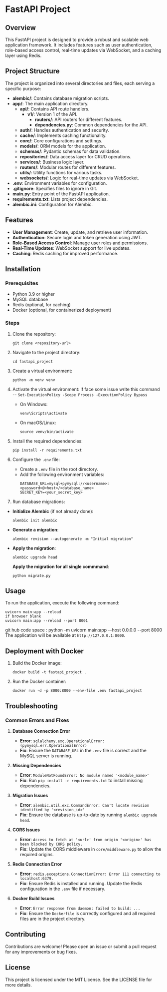 # FastAPI Project

## Overview
This FastAPI project is designed to provide a robust and scalable web application framework. It includes features such as user authentication, role-based access control, real-time updates via WebSocket, and a caching layer using Redis.

## Project Structure
The project is organized into several directories and files, each serving a specific purpose:

- **alembic/**: Contains database migration scripts.
- **app/**: The main application directory.
  - **api/**: Contains API route handlers.
    - **v1/**: Version 1 of the API.
      - **routers/**: API routers for different features.
      - **dependencies.py**: Common dependencies for the API.
  - **auth/**: Handles authentication and security.
  - **cache/**: Implements caching functionality.
  - **core/**: Core configurations and settings.
  - **models/**: ORM models for the application.
  - **schemas/**: Pydantic schemas for data validation.
  - **repositories/**: Data access layer for CRUD operations.
  - **services/**: Business logic layer.
  - **routers/**: Modular routes for different features.
  - **utils/**: Utility functions for various tasks.
  - **websockets/**: Logic for real-time updates via WebSocket.
- **.env**: Environment variables for configuration.
- **.gitignore**: Specifies files to ignore in Git.
- **main.py**: Entry point of the FastAPI application.
- **requirements.txt**: Lists project dependencies.
- **alembic.ini**: Configuration for Alembic.

## Features
- **User Management**: Create, update, and retrieve user information.
- **Authentication**: Secure login and token generation using JWT.
- **Role-Based Access Control**: Manage user roles and permissions.
- **Real-Time Updates**: WebSocket support for live updates.
- **Caching**: Redis caching for improved performance.

## Installation

### Prerequisites
- Python 3.9 or higher
- MySQL database
- Redis (optional, for caching)
- Docker (optional, for containerized deployment)

### Steps
1. Clone the repository:
   ```
   git clone <repository-url>
   ```
2. Navigate to the project directory:
   ```
   cd fastapi_project
   ```
3. Create a virtual environment:
   ```
   python -m venv venv
   ```
4. Activate the virtual environment:
if face some issue write this command
-- `Set-ExecutionPolicy -Scope Process -ExecutionPolicy Bypass`

   - On Windows:
     ```
     venv\Scripts\activate
     ```
   - On macOS/Linux:
     ```
     source venv/bin/activate
     ```
5. Install the required dependencies:
   ```
   pip install -r requirements.txt
   ```
6. Configure the `.env` file:
   - Create a `.env` file in the root directory.
   - Add the following environment variables:
     ```
     DATABASE_URL=mysql+pymysql://<username>:<password>@<host>/<database_name>
     SECRET_KEY=<your_secret_key>
     ```

7. Run database migrations:
- **Initialize Alembic** (if not already done):
  ```
  alembic init alembic
  ```
- **Generate a migration**:
  ```
  alembic revision --autogenerate -m "Initial migration"
  ```
- **Apply the migration**:
  ```
  alembic upgrade head
  ```
   **Apply the migration for all single commmand**:
  ```
  python migrate.py
  ```

## Usage
To run the application, execute the following command:
```
uvicorn main:app --reload
if browser blank
uvicorn main:app --reload --port 8001
```
git hub code space : python -m uvicorn main:app --host 0.0.0.0 --port 8000
The application will be available at `http://127.0.0.1:8000`.

## Deployment with Docker
1. Build the Docker image:
   ```
   docker build -t fastapi_project .
   ```
2. Run the Docker container:
   ```
   docker run -d -p 8000:8000 --env-file .env fastapi_project
   ```

## Troubleshooting

### Common Errors and Fixes

1. **Database Connection Error**
   - **Error**: `sqlalchemy.exc.OperationalError: (pymysql.err.OperationalError)`
   - **Fix**: Ensure the `DATABASE_URL` in the `.env` file is correct and the MySQL server is running.

2. **Missing Dependencies**
   - **Error**: `ModuleNotFoundError: No module named '<module_name>'`
   - **Fix**: Run `pip install -r requirements.txt` to install missing dependencies.

3. **Migration Issues**
   - **Error**: `alembic.util.exc.CommandError: Can't locate revision identified by '<revision_id>'`
   - **Fix**: Ensure the database is up-to-date by running `alembic upgrade head`.

4. **CORS Issues**
   - **Error**: `Access to fetch at '<url>' from origin '<origin>' has been blocked by CORS policy.`
   - **Fix**: Update the CORS middleware in `core/middleware.py` to allow the required origins.

5. **Redis Connection Error**
   - **Error**: `redis.exceptions.ConnectionError: Error 111 connecting to localhost:6379.`
   - **Fix**: Ensure Redis is installed and running. Update the Redis configuration in the `.env` file if necessary.

6. **Docker Build Issues**
   - **Error**: `Error response from daemon: failed to build: ...`
   - **Fix**: Ensure the `Dockerfile` is correctly configured and all required files are in the project directory.

## Contributing
Contributions are welcome! Please open an issue or submit a pull request for any improvements or bug fixes.

## License
This project is licensed under the MIT License. See the LICENSE file for more details.
